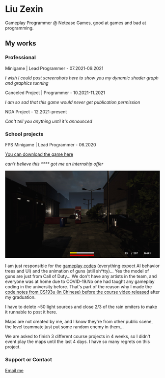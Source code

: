 # Liu Zexin

Gameplay Programmer @ Netease Games, good at games and bad at programming.

## My works
### Professional

Minigame | Lead Programmer - 07.2021-09.2021

_I wish I could post screenshots here to show you my dynamic shader graph and graphics tunning_

Canceled Project | Programmer - 10.2021-11.2021

_I am so sad that this game would never get publication permission_

NDA Project - 12.2021-present

_Can't tell you anything until it's announced_

### School projects

FPS Minigame | Lead Programmer - 06.2020

[You can download the game here]()

_can't believe this **** got me an internship offer_

![Screenshots if you really don't wanna play this](/screenshot1.jpg)

I am just responsible for the [gameplay codes](https://github.com/ZxMapleLiu/minigamefps) (everything expect AI behavior trees and UI) and the animation of guns (still sh*tty)... Yes the model of guns are just from Call of Duty... We don't have any artists in the team, and everyone was at home due to COVID-19.No one had taught any gameplay coding in the university before. That's part of the reason why I made the [code notes from CS193u (in Chinese) before the course video released](https://www.zhihu.com/column/c_1402713024562696192) after my graduation.

I have to delete ~50 light sources and close 2/3 of the rain emiters to make it runnable to post it here.

Maps are not created by me, and I know they're from other public scene, the level teammate just put some random enemy in them...

We are asked to finish 3 different course projects in 4 weeks, so I didn't event play the maps until the last 4 days. I have so many regrets on this project.

### Support or Contact

 [Email me](maple991@qq.com)